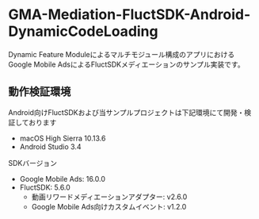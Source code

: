 # GMA-Mediation-FluctSDK-Android-DynamicCodeLoading

Dynamic Feature Moduleによるマルチモジュール構成のアプリにおけるGoogle Mobile AdsによるFluctSDKメディエーションのサンプル実装です。

## 動作検証環境

Android向けFluctSDKおよび当サンプルプロジェクトは下記環境にて開発・検証しております

- macOS High Sierra 10.13.6
- Android Studio 3.4

SDKバージョン

- Google Mobile Ads: 16.0.0
- FluctSDK: 5.6.0
  - 動画リワードメディエーションアダプター: v2.6.0
  - Google Mobile Ads向けカスタムイベント: v1.2.0
